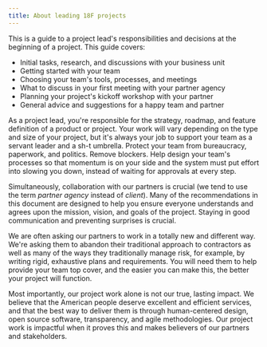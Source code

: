 ```yaml
---
title: About leading 18F projects
---
```

This is a guide to a project lead's responsibilities and decisions at the beginning of a project. This guide covers:

- Initial tasks, research, and discussions with your business unit
- Getting started with your team
- Choosing your team's tools, processes, and meetings
- What to discuss in your first meeting with your partner agency
- Planning your project's kickoff workshop with your partner
- General advice and suggestions for a happy team and partner

As a project lead, you're responsible for the strategy, roadmap, and feature definition of a product or project. Your work will vary depending on the type and size of your project, but it's always your job to support your team as a servant leader and a sh-t umbrella. Protect your team from bureaucracy, paperwork, and politics. Remove blockers. Help design your team's processes so that momentum is on your side and the system must put effort into slowing you down, instead of waiting for approvals at every step.

Simultaneously, collaboration with our partners is crucial (we tend to use the term _partner agency_ instead of _client_). Many of the recommendations in this document are designed to help you ensure everyone understands and agrees upon the mission, vision, and goals of the project. Staying in good communication and preventing surprises is crucial.

We are often asking our partners to work in a totally new and different way. We're asking them to abandon their traditional approach to contractors as well as many of the ways they traditionally manage risk, for example, by writing rigid, exhaustive plans and requirements. You will need them to help provide your team top cover, and the easier you can make this, the better your project will function.

Most importantly, our project work alone is not our true, lasting impact. We believe that the American people deserve excellent and efficient services, and that the best way to deliver them is through human-centered design, open source software, transparency, and agile methodologies. Our project work is impactful when it proves this and makes believers of our partners and stakeholders.
